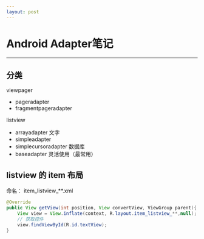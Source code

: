 ```yaml
---
layout: post
---
```


# Android Adapter笔记

---

## 分类
viewpager 

* pageradapter
* fragmentpageradapter

listview 

* arrayadapter 文字
* simpleadapter
* simplecursoradapter 数据库
* baseadapter 灵活使用（最常用）

## listview 的 item 布局

命名： item_listview_**.xml

```java
@Override
public View getView(int position, View convertView, ViewGroup parent){
    View view = View.inflate(context, R.layout.item_listview_**,null);
    // 获取控件
    view.findViewById(R.id.textView);
}
```






